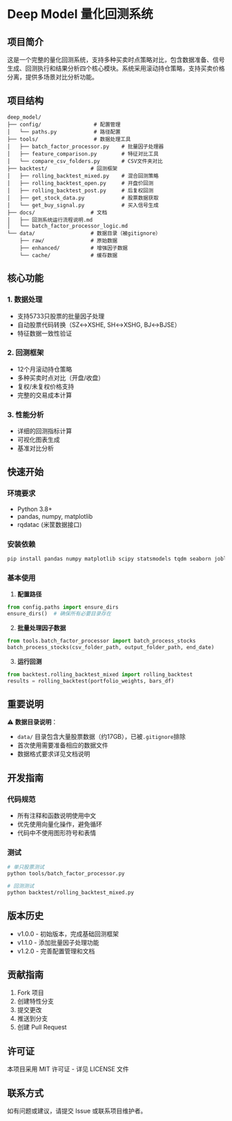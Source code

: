 # Deep Model 量化回测系统

## 项目简介

这是一个完整的量化回测系统，支持多种买卖时点策略对比，包含数据准备、信号生成、回测执行和结果分析四个核心模块。系统采用滚动持仓策略，支持买卖价格分离，提供多场景对比分析功能。

## 项目结构

```
deep_model/
├── config/                 # 配置管理
│   └── paths.py            # 路径配置
├── tools/                  # 数据处理工具
│   ├── batch_factor_processor.py    # 批量因子处理器
│   ├── feature_comparison.py        # 特征对比工具
│   └── compare_csv_folders.py       # CSV文件夹对比
├── backtest/              # 回测框架
│   ├── rolling_backtest_mixed.py    # 混合回测策略
│   ├── rolling_backtest_open.py     # 开盘价回测
│   ├── rolling_backtest_post.py     # 后复权回测
│   ├── get_stock_data.py            # 股票数据获取
│   └── get_buy_signal.py            # 买入信号生成
├── docs/                  # 文档
│   ├── 回测系统运行流程说明.md
│   └── batch_factor_processor_logic.md
└── data/                  # 数据目录（被gitignore）
    ├── raw/               # 原始数据
    ├── enhanced/          # 增强因子数据
    └── cache/             # 缓存数据
```

## 核心功能

### 1. 数据处理
- 支持5733只股票的批量因子处理
- 自动股票代码转换（SZ↔XSHE, SH↔XSHG, BJ↔BJSE）
- 特征数据一致性验证

### 2. 回测框架
- 12个月滚动持仓策略
- 多种买卖时点对比（开盘/收盘）
- 复权/未复权价格支持
- 完整的交易成本计算

### 3. 性能分析
- 详细的回测指标计算
- 可视化图表生成
- 基准对比分析

## 快速开始

### 环境要求
- Python 3.8+
- pandas, numpy, matplotlib
- rqdatac (米筐数据接口)

### 安装依赖
```bash
pip install pandas numpy matplotlib scipy statsmodels tqdm seaborn joblib
```

### 基本使用

1. **配置路径**
```python
from config.paths import ensure_dirs
ensure_dirs()  # 确保所有必要目录存在
```

2. **批量处理因子数据**
```python
from tools.batch_factor_processor import batch_process_stocks
batch_process_stocks(csv_folder_path, output_folder_path, end_date)
```

3. **运行回测**
```python
from backtest.rolling_backtest_mixed import rolling_backtest
results = rolling_backtest(portfolio_weights, bars_df)
```

## 重要说明

⚠️ **数据目录说明**：
- `data/` 目录包含大量股票数据（约17GB），已被`.gitignore`排除
- 首次使用需要准备相应的数据文件
- 数据格式要求详见文档说明

## 开发指南

### 代码规范
- 所有注释和函数说明使用中文
- 优先使用向量化操作，避免循环
- 代码中不使用图形符号和表情

### 测试
```bash
# 单只股票测试
python tools/batch_factor_processor.py

# 回测测试
python backtest/rolling_backtest_mixed.py
```

## 版本历史

- v1.0.0 - 初始版本，完成基础回测框架
- v1.1.0 - 添加批量因子处理功能
- v1.2.0 - 完善配置管理和文档

## 贡献指南

1. Fork 项目
2. 创建特性分支
3. 提交更改
4. 推送到分支
5. 创建 Pull Request

## 许可证

本项目采用 MIT 许可证 - 详见 LICENSE 文件

## 联系方式

如有问题或建议，请提交 Issue 或联系项目维护者。
